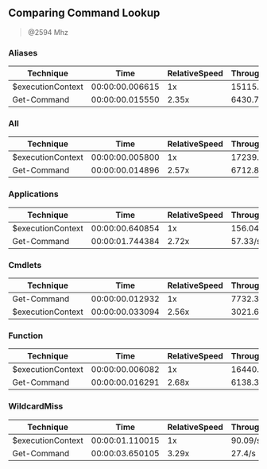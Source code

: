 
Comparing Command Lookup
------------------------
> @2594 Mhz


### Aliases


|Technique        |Time           |RelativeSpeed|Throughput|
|-----------------|---------------|-------------|----------|
|$executionContext|00:00:00.006615|1x           |15115.56/s|
|Get-Command      |00:00:00.015550|2.35x        |6430.7/s  |


### All


|Technique        |Time           |RelativeSpeed|Throughput|
|-----------------|---------------|-------------|----------|
|$executionContext|00:00:00.005800|1x           |17239.3/s |
|Get-Command      |00:00:00.014896|2.57x        |6712.81/s |


### Applications


|Technique        |Time           |RelativeSpeed|Throughput|
|-----------------|---------------|-------------|----------|
|$executionContext|00:00:00.640854|1x           |156.04/s  |
|Get-Command      |00:00:01.744384|2.72x        |57.33/s   |


### Cmdlets


|Technique        |Time           |RelativeSpeed|Throughput|
|-----------------|---------------|-------------|----------|
|Get-Command      |00:00:00.012932|1x           |7732.34/s |
|$executionContext|00:00:00.033094|2.56x        |3021.65/s |


### Function


|Technique        |Time           |RelativeSpeed|Throughput|
|-----------------|---------------|-------------|----------|
|$executionContext|00:00:00.006082|1x           |16440.34/s|
|Get-Command      |00:00:00.016291|2.68x        |6138.32/s |


### WildcardMiss


|Technique        |Time           |RelativeSpeed|Throughput|
|-----------------|---------------|-------------|----------|
|$executionContext|00:00:01.110015|1x           |90.09/s   |
|Get-Command      |00:00:03.650105|3.29x        |27.4/s    |




